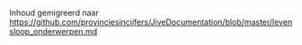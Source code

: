 Inhoud gemigreerd naar https://github.com/provinciesincijfers/JiveDocumentation/blob/master/levensloop_onderwerpen.md
